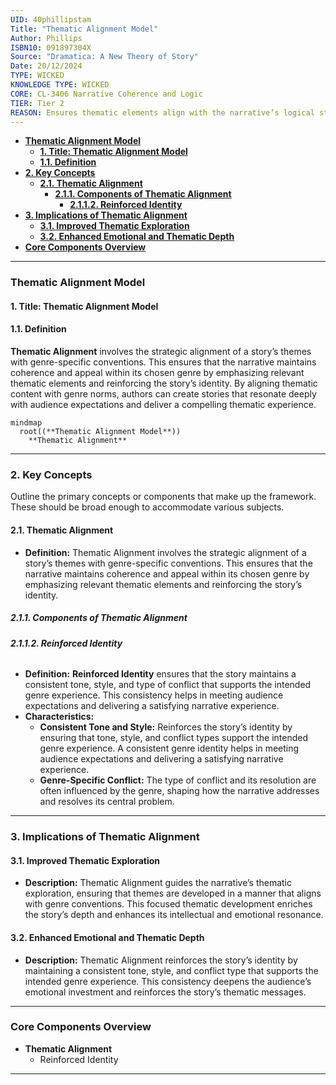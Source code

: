 ```yaml
---
UID: 40phillipstam
Title: "Thematic Alignment Model"
Author: Phillips
ISBN10: 091897304X
Source: "Dramatica: A New Theory of Story"
Date: 20/12/2024
TYPE: WICKED
KNOWLEDGE TYPE: WICKED
CORE: CL-3406 Narrative Coherence and Logic
TIER: Tier 2
REASON: Ensures thematic elements align with the narrative’s logical structure.
---
```


- [**Thematic Alignment Model**](#thematic-alignment-model)
  - [**1. Title: Thematic Alignment Model**](#1-title-thematic-alignment-model)
  - [**1.1. Definition**](#11-definition)
- [**2. Key Concepts**](#2-key-concepts)
  - [**2.1. Thematic Alignment**](#21-thematic-alignment)
    - [**2.1.1. Components of Thematic Alignment**](#211-components-of-thematic-alignment)
      - [**2.1.1.2. Reinforced Identity**](#2112-reinforced-identity)
- [**3. Implications of Thematic Alignment**](#3-implications-of-thematic-alignment)
  - [**3.1. Improved Thematic Exploration**](#31-improved-thematic-exploration)
  - [**3.2. Enhanced Emotional and Thematic Depth**](#32-enhanced-emotional-and-thematic-depth)
- [**Core Components Overview**](#core-components-overview)

---

### **Thematic Alignment Model**

#### **1. Title: Thematic Alignment Model**

#### **1.1. Definition**

**Thematic Alignment** involves the strategic alignment of a story’s themes with genre-specific conventions. This ensures that the narrative maintains coherence and appeal within its chosen genre by emphasizing relevant thematic elements and reinforcing the story’s identity. By aligning thematic content with genre norms, authors can create stories that resonate deeply with audience expectations and deliver a compelling thematic experience.

```mermaid
mindmap
  root((**Thematic Alignment Model**))
    **Thematic Alignment**
```

---

### **2. Key Concepts**

Outline the primary concepts or components that make up the framework. These should be broad enough to accommodate various subjects.

#### **2.1. Thematic Alignment**

- **Definition:**
  Thematic Alignment involves the strategic alignment of a story’s themes with genre-specific conventions. This ensures that the narrative maintains coherence and appeal within its chosen genre by emphasizing relevant thematic elements and reinforcing the story’s identity.

##### **2.1.1. Components of Thematic Alignment**

###### **2.1.1.2. Reinforced Identity**

- **Definition:**
  **Reinforced Identity** ensures that the story maintains a consistent tone, style, and type of conflict that supports the intended genre experience. This consistency helps in meeting audience expectations and delivering a satisfying narrative experience.
- **Characteristics:**
  - **Consistent Tone and Style:** Reinforces the story’s identity by ensuring that tone, style, and conflict types support the intended genre experience. A consistent genre identity helps in meeting audience expectations and delivering a satisfying narrative experience.
  - **Genre-Specific Conflict:** The type of conflict and its resolution are often influenced by the genre, shaping how the narrative addresses and resolves its central problem.

---

### **3. Implications of Thematic Alignment**

#### **3.1. Improved Thematic Exploration**

- **Description:**
  Thematic Alignment guides the narrative’s thematic exploration, ensuring that themes are developed in a manner that aligns with genre conventions. This focused thematic development enriches the story’s depth and enhances its intellectual and emotional resonance.

#### **3.2. Enhanced Emotional and Thematic Depth**

- **Description:**
  Thematic Alignment reinforces the story’s identity by maintaining a consistent tone, style, and conflict type that supports the intended genre experience. This consistency deepens the audience’s emotional investment and reinforces the story’s thematic messages.

---

### **Core Components Overview**

- **Thematic Alignment**
  - Reinforced Identity

---
